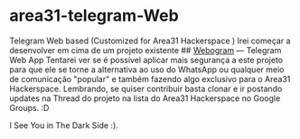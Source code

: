 # area31-telegram-Web
Telegram Web based (Customized for Area31 Hackerspace ) 
Irei começar a desenvolver em cima de um projeto existente ## [Webogram](https://web.telegram.org) — Telegram Web App
Tentarei ver se é possível aplicar mais segurança a este projeto para que ele se torne a alternativa ao uso do WhatsApp ou qualquer meio de comunicação "popular" e também fazendo algo exclusivo para o Area31 Hackerspace.
Lembrando, se quiser contribuir basta clonar e ir postando updates na Thread do projeto na lista do Area31 Hackerspace no Google Groups. :D

I See You in The Dark Side :).
